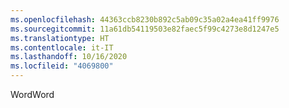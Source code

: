 ```yaml
---
ms.openlocfilehash: 44363ccb8230b892c5ab09c35a02a4ea41ff9976
ms.sourcegitcommit: 11a61db54119503e82faec5f99c4273e8d1247e5
ms.translationtype: HT
ms.contentlocale: it-IT
ms.lasthandoff: 10/16/2020
ms.locfileid: "4069800"
---
```

<span data-ttu-id="cd0ca-101">Word</span><span class="sxs-lookup"><span data-stu-id="cd0ca-101">Word</span></span>
